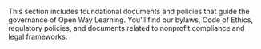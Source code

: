 This section includes foundational documents and policies that guide the governance of Open Way Learning. You'll find our bylaws, Code of Ethics, regulatory policies, and documents related to nonprofit compliance and legal frameworks.

